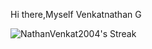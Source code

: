 Hi there,Myself Venkatnathan G

![NathanVenkat2004's Streak](https://github-readme-streak-stats.herokuapp.com/?user=NathanVenkat2004&theme=tokyonight&hide_border=true)
